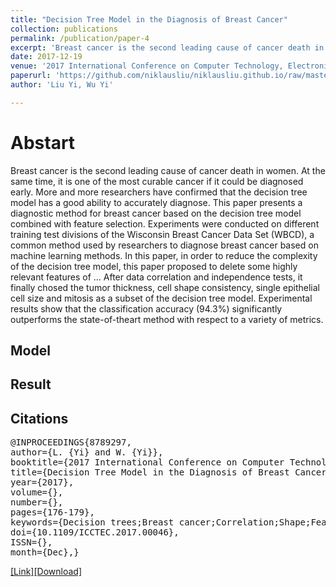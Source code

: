 ```yaml
---
title: "Decision Tree Model in the Diagnosis of Breast Cancer"
collection: publications
permalink: /publication/paper-4
excerpt: 'Breast cancer is the second leading cause of cancer death in women. At the same time, it is one of the most curable cancer if it could be diagnosed early. More and more researchers have confirmed that the decision tree model has a good ability to accurately diagnose. This paper presents a diagnostic method for breast cancer based on the decision tree model combined with feature selection. Experiments were conducted on different training test divisions of the Wisconsin Breast Cancer Data Set (WBCD), a common method used by researchers to diagnose breast cancer based on machine learning methods. In this paper, in order to reduce the complexity of the decision tree model, this paper proposed to delete some highly relevant features of ... After data correlation and independence tests, it finally chosed the tumor thickness, cell shape consistency, single epithelial cell size and mitosis as a subset of the decision tree model. Experimental results show that the classification accuracy (94.3%) significantly outperforms the state-of-theart method with respect to a variety of metrics.'
date: 2017-12-19
venue: '2017 International Conference on Computer Technology, Electronics and Communication (ICCTEC)'
paperurl: 'https://github.com/niklausliu/niklausliu.github.io/raw/master/files/Yi-Decision%20Tree%20Model%20in%20the%20Diagnosis%20of%20Breast%20Cancer.pdf'
author: 'Liu Yi, Wu Yi'

---
```

# Abstart
Breast cancer is the second leading cause of cancer death in women. At the same time, it is one of the most curable cancer if it could be diagnosed early. More and more researchers have confirmed that the decision tree model has a good ability to accurately diagnose. This paper presents a diagnostic method for breast cancer based on the decision tree model combined with feature selection. Experiments were conducted on different training test divisions of the Wisconsin Breast Cancer Data Set (WBCD), a common method used by researchers to diagnose breast cancer based on machine learning methods. In this paper, in order to reduce the complexity of the decision tree model, this paper proposed to delete some highly relevant features of ... After data correlation and independence tests, it finally chosed the tumor thickness, cell shape consistency, single epithelial cell size and mitosis as a subset of the decision tree model. Experimental results show that the classification accuracy (94.3%) significantly outperforms the state-of-theart method with respect to a variety of metrics.

## Model

## Result

## Citations
<pre>
@INPROCEEDINGS{8789297, 
author={L. {Yi} and W. {Yi}}, 
booktitle={2017 International Conference on Computer Technology, Electronics and Communication (ICCTEC)}, 
title={Decision Tree Model in the Diagnosis of Breast Cancer}, 
year={2017}, 
volume={}, 
number={}, 
pages={176-179}, 
keywords={Decision trees;Breast cancer;Correlation;Shape;Feature extraction;Predictive models;Breast cancer diagnosis;Decision tree;Feature selection}, 
doi={10.1109/ICCTEC.2017.00046}, 
ISSN={}, 
month={Dec},}
</pre>

[[Link]](https://ieeexplore.ieee.org/document/8789297)[[Download]](https://github.com/niklausliu/niklausliu.github.io/raw/master/files/Yi-Decision%20Tree%20Model%20in%20the%20Diagnosis%20of%20Breast%20Cancer.pdf)

